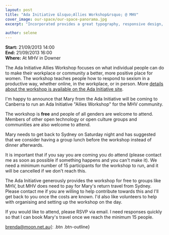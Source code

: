 ```yaml
---
layout: post
title: "Ada Initiative &lsquo;Allies Workshop&rsquo; @ MHV"
cover_image: our-space/our-space-panorama.jpg
excerpt: "Incorporated provides a great typography, responsive design, author details, semantic markup and more."

author: selene
---
```

**Start:** 21/09/2013 14:00<br>
**End:** 21/09/2013 16:00<br>
**Where:** At MHV in Downer

The Ada Initiative Allies Workshop focuses on what individual people can do to make their workplace or community a better, more positive place for women. The workshop teaches people how to respond to sexism in a productive way, whether online, in the workplace, or in person. More [details about the workshop is available on the Ada Initiative site](//adainitiative.org/what-we-do/workshops-and-training).

I'm happy to announce that Mary from the Ada Initiative will be coming to Canberra to run an Ada Initiative "Allies Workshop" for the MHV community.

The workshop is **free** and people of all genders are welcome to attend. Members of other open technology or open culture groups and communities are also welcome to attend.

Mary needs to get back to Sydney on Saturday night and has suggested that we consider having a group lunch before the workshop instead of dinner afterwards.

It is important that if you say you are coming you do attend (please contact me as soon as possible if something happens and you can't make it). We need a minimum number of 15 participants for the workshop to run, and it will be cancelled if we don't reach this.

The Ada Initiative generously provides the workshop for free to groups like MHV, but MHV does need to pay for Mary's return travel from Sydney. Please contact me if you are willing to help contribute towards this and I'll get back to you once the costs are known. I'd also like volunteers to help with organising and setting up the workshop on the day.

If you would like to attend, please RSVP via email. I need responses quickly so that I can book Mary's travel once we reach the minimum 15 people.

[brenda@moon.net.au](mailto:brenda@moon.net.au){: .btn .btn-outline}
